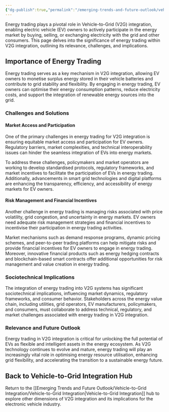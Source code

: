 ```yaml
---
{"dg-publish":true,"permalink":"/emerging-trends-and-future-outlook/vehicle-to-grid-integration/energy-trading/"}
---
```


Energy trading plays a pivotal role in Vehicle-to-Grid (V2G) integration, enabling electric vehicle (EV) owners to actively participate in the energy market by buying, selling, or exchanging electricity with the grid and other consumers. This page delves into the significance of energy trading within V2G integration, outlining its relevance, challenges, and implications.

## Importance of Energy Trading

Energy trading serves as a key mechanism in V2G integration, allowing EV owners to monetise surplus energy stored in their vehicle batteries and contribute to grid stability and flexibility. By engaging in energy trading, EV owners can optimise their energy consumption patterns, reduce electricity costs, and support the integration of renewable energy sources into the grid.

### Challenges and Solutions

#### Market Access and Participation

One of the primary challenges in energy trading for V2G integration is ensuring equitable market access and participation for EV owners. Regulatory barriers, market complexities, and technical interoperability issues can hinder the seamless integration of EVs into energy markets.

To address these challenges, policymakers and market operators are working to develop standardised protocols, regulatory frameworks, and market incentives to facilitate the participation of EVs in energy trading. Additionally, advancements in smart grid technologies and digital platforms are enhancing the transparency, efficiency, and accessibility of energy markets for EV owners.

#### Risk Management and Financial Incentives

Another challenge in energy trading is managing risks associated with price volatility, grid congestion, and uncertainty in energy markets. EV owners need adequate risk management strategies and financial incentives to incentivise their participation in energy trading activities.

Market mechanisms such as demand response programs, dynamic pricing schemes, and peer-to-peer trading platforms can help mitigate risks and provide financial incentives for EV owners to engage in energy trading. Moreover, innovative financial products such as energy hedging contracts and blockchain-based smart contracts offer additional opportunities for risk management and value creation in energy trading.

### Sociotechnical Implications

The integration of energy trading into V2G systems has significant sociotechnical implications, influencing market dynamics, regulatory frameworks, and consumer behavior. Stakeholders across the energy value chain, including utilities, grid operators, EV manufacturers, policymakers, and consumers, must collaborate to address technical, regulatory, and market challenges associated with energy trading in V2G integration.

### Relevance and Future Outlook

Energy trading in V2G integration is critical for unlocking the full potential of EVs as flexible and intelligent assets in the energy ecosystem. As V2G technology continues to evolve and mature, energy trading will play an increasingly vital role in optimising energy resource utilisation, enhancing grid flexibility, and accelerating the transition to a sustainable energy future.

## Back to Vehicle-to-Grid Integration Hub

Return to the [[Emerging Trends and Future Outlook/Vehicle-to-Grid Integration/Vehicle-to-Grid Integration\|Vehicle-to-Grid Integration]] hub to explore other dimensions of V2G integration and its implications for the electronic vehicle industry.